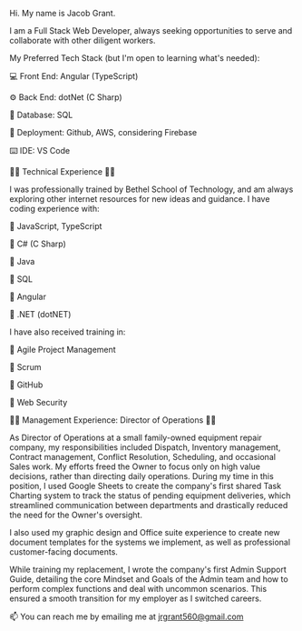 Hi. My name is Jacob Grant.

I am a Full Stack Web Developer, always seeking opportunities to serve and collaborate with other diligent workers.


My Preferred Tech Stack (but I'm open to learning what's needed):

💻 Front End: Angular (TypeScript)

⚙️ Back End: dotNet (C Sharp)

📂 Database: SQL

📡 Deployment: Github, AWS, considering Firebase

⌨️ IDE: VS Code


🔷️🔷️ Technical Experience 🔷️🔷️

I was professionally trained by Bethel School of Technology, and am always exploring other internet resources for new ideas and guidance.
I have coding experience with:

🔷️ JavaScript, TypeScript

🔷️ C# (C Sharp)

🔷️ Java

🔷️ SQL

🔷️ Angular

🔷️ .NET (dotNET)


I have also received training in:

🔷️ Agile Project Management

🔷️ Scrum

🔷️ GitHub

🔷️ Web Security


🔷️🔷️ Management Experience: Director of Operations 🔷️🔷️

As Director of Operations at a small family-owned equipment repair company, my responsibilities included Dispatch, Inventory management, Contract management, Conflict Resolution, Scheduling, and occasional Sales work. My efforts freed the Owner to focus only on high value decisions, rather than directing daily operations.
During my time in this position, I used Google Sheets to create the company's first shared Task Charting system to track the status of pending equipment deliveries, which streamlined communication between departments and drastically reduced the need for the Owner's oversight.

I also used my graphic design and Office suite experience to create new document templates for the systems we implement, as well as professional customer-facing documents.

While training my replacement, I wrote the company's first Admin Support Guide, detailing the core Mindset and Goals of the Admin team and how to perform complex functions and deal with uncommon scenarios. This ensured a smooth transition for my employer as I switched careers.


📫 You can reach me by emailing me at jrgrant560@gmail.com

